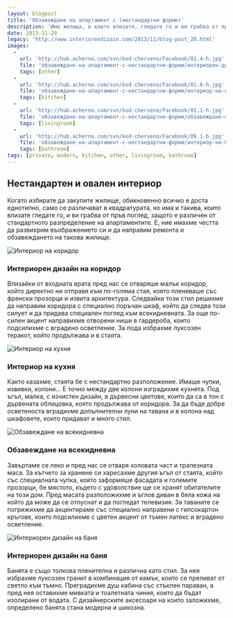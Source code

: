 ```yaml
---
layout: blogpost
title: 'Обзавеждане на апартамент с (нестандартни форми)'
description: 'Има жилища, в които влизате, гледате го и ви грабва от пръв поглед, защото е различен от стандартното разпределение на апартаментите. Е, ние имахме честта да развихрим въображението си и да направим ремонта и обзавеждането на такова жилище.'
date: 2013-11-20
legacy: 'http://www.interiorendizain.com/2013/11/blog-post_20.html'
images:
  -
    url: 'http://hub.acherno.com/svn/kod-cherveno/Facebook/01.4-h.jpg'
    file: 'обзавеждане-на-апартамент-с-нестандартни-форми/интериорен-дизайн-на-коридор.jpg'
    tags: [other]
  -
    url: 'http://hub.acherno.com/svn/kod-cherveno/Facebook/01.6-h.jpg'
    file: 'обзавеждане-на-апартамент-с-нестандартни-форми/интериор-на-кухнята.jpg'
    tags: [kitchen]
  -
    url: 'http://hub.acherno.com/svn/kod-cherveno/Facebook/01.1-h.jpg'
    file: 'обзавеждане-на-апартамент-с-нестандартни-форми/обзавеждане-на-всекидневна.jpg'
    tags: [livingroom]
  -
    url: 'http://hub.acherno.com/svn/kod-cherveno/Facebook/09.1-b.jpg'
    file: 'обзавеждане-на-апартамент-с-нестандартни-форми/интериор-на-баня.jpg'
    tags: [bathroom]
tags: [private, modern, kitchen, other, livingroom, bathroom]
---
```

## **Нестандартен** и овален **интериор** 
Когато избирате да закупите жилище, обикновенно всичко е доста еднотипно, само се различават в квадратурата, но има и такива, които влизате гледате го, и ви грабва от пръв поглед, защото е различен от стандартното разпределение на апартаментите. Е, ние имахме честта да развихрим въображението си и да направим ремонта и обзавеждането на такова жилище.

![Интериор на коридор](обзавеждане-на-апартамент-с-нестандартни-форми/интериорен-дизайн-на-коридор.jpg)
### Интериорен дизайн на **коридор**

Влизайки от входната врата пред нас се отваряше малък коридор, който директно ни отправя към по-голяма стая, която пленяваше със френски прозорци и извита архитектура. Следвайки този стил решихме да направим коридора с специално поръчан шкаф, който да следва този силует и да придава специален поглед към всекидневната. За още по-силен акцент направихме отворени ниши в гардероба, които подсилихме с вградено осветление. За пода избрахме луксозен теракот, който продължава и в стаята.

![Интериор на кухня](обзавеждане-на-апартамент-с-нестандартни-форми/интериор-на-кухнята.jpg)
### Интериор на **кухня**

Както казахме, стаята бе с нестандартно разположение. Имаше чупки, извивки, колони... Е точно между две колони изградихме кухнята. Под ъгъл, малка, с изчистен дизайн, в дървесни цветове, които да са в тон с дървената облицовка, която продължава от коридора. За да бъде добре осветеноста вградихме допълнителни луни на тавана и в колона над шкафовете, които придават и много стил.

![Обзавеждане на всекидневна](обзавеждане-на-апартамент-с-нестандартни-форми/обзавеждане-на-всекидневна.jpg)
### Обзавеждане на **всекидневна**

Завъртаме се леко и пред нас се отваря холовата част и трапезната маса. За кътчето за хранене си харесахме другия ъгъл от стаята, който със специалната чупка, която заформяше фасадата и големите прозорци, бе мястото, където с удоволствие ще се хранят обитателите на този дом. Пред масата разположихме и ъглов диван в бяла кожа на който да може да се отпуснат и да погледат телевизия. За таваните се погрижихме да акцентираме със специално направени с гипсокартон кръгове, които подсилихме с цветен акцент от тъмен латекс и вградено осветление.

![Интериорен дизайн на баня](обзавеждане-на-апартамент-с-нестандартни-форми/интериор-на-баня.jpg)
### Интериорен дизайн на **баня**

Банята е също толкова пленителна и различна като стил. За нея избрахме луксозен гранит в комбинация от камък, които се преливат от светло към тъмно. Преградихме душ кабина със стъклен параван, а пред нея оставихме мивката и тоалетната чиния, които да бъдат изолирани от водата. С дизайнерските аксесоари на които заложихме, определено банята стана модерна и шикозна.